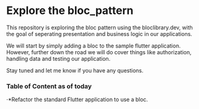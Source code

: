 # Explore the bloc_pattern

This repository is exploring the bloc pattern using the bloclibrary.dev, with the goal of seperating presentation and business logic in our applications. 

We will start by simply adding a bloc to the sample flutter application. However, further down the road we will do cover things like authorization, handling data and testing our application.

Stay tuned and let me know if you have any questions.

### Table of Content as of today

⋅*Refactor the standard Flutter application to use a bloc.
